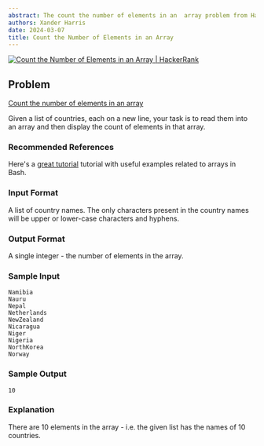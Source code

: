 ```yaml
---
abstract: The count the number of elements in an  array problem from HackerRank.
authors: Xander Harris
date: 2024-03-07
title: Count the Number of Elements in an Array
---
```


[![Count the Number of Elements in an Array | HackerRank](https://img.shields.io/badge/HackerRank-green?style=for-the-badge&logo=hackerrank&label=count%20the%20number%20of%20elements%20in%20an%20array)](https://www.hackerrank.com/challenges/bash-tutorials-read-in-an-array/)

## Problem

[Count the number of elements in an array](https://www.hackerrank.com/challenges/bash-tutorials-count-the-number-of-elements-in-an-array/problem?isFullScreen=true)

Given a list of countries, each on a new line, your task is to read them into an array and then display the count of elements in that array.

### Recommended References

Here's a [great tutorial](http://www.thegeekstuff.com/2010/06/bash-array-tutorial/) tutorial with useful examples related to arrays in Bash.

### Input Format

A list of country names. The only characters present in the country names will be upper or lower-case characters and hyphens.

### Output Format

A single integer - the number of elements in the array.

### Sample Input

```{code-block} shell
Namibia
Nauru
Nepal
Netherlands
NewZealand
Nicaragua
Niger
Nigeria
NorthKorea
Norway
```

### Sample Output

```{code-block} shell
10
```

### Explanation

There are 10 elements in the array - i.e. the given list has the names of 10 countries.

```{index} shell; arrays; display count of elements
```

```{sectionauthor} Xander Harris <xandertheharris@gmail.com>
```
